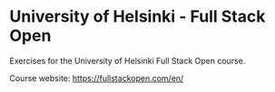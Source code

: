 # University of Helsinki - Full Stack Open
Exercises for the University of Helsinki Full Stack Open course.

Course website: https://fullstackopen.com/en/
